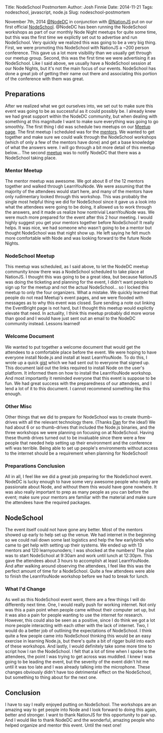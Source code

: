 Title: NodeSchool Postmortem
Author: Josh Finnie
Date: 2014-11-21
Tags: nodeschool, javascript, node.js
Slug: nodeschool-postmortem

November 7th, 2014 [@NodeDC](https://twitter.com/nodedc) in conjunction with [@NationJS](https://twitter.com/nationjs) put on our first official [NodeSchool](http://nodeschool.io/). @NodeDC has been running the NodeSchool workshops as part of our monthly Node Night meetups for quite some time, but this was the first time we explictly set out to advertise and run NodeSchool. Very quickly we realized this was going to be a very big thing. First, we were promoting this NodeSchool with NationJS a ~200 person conference. This gave us a lot more visibility than we usually get through our meetup group. Second, this was the first time we were advertising it as NodeSchool. Like I said above, we usually have a NodeSchool session at our Node Nights, but it's not the main focus of our events. NodeSchool has done a great job of getting their name out there and associating this portion of the conference with them was great.

## Preparations

After we realized what we got ourselves into, we set out to make sure this event was going to be as successful as it could possibly be. I already knew we had great support within the NodeDC community, but when dealing with something at this magnitude I want to make sure everything was going to go smoothly. The first thing I did was schedule two meetups on our [Meetup page](http://www.meetup.com/node-dc/). The first meetup I scheduled was for the [mentors](http://www.meetup.com/node-dc/events/208858042/). We wanted to get together and make sure we could walk through the NodeSchool workshops (which of only a few of the mentors have done) and get a base knowledge of what the answers were. I will go through a bit more detail of this meetup below... The second [meetup](http://www.meetup.com/node-dc/events/208867632/) was to notify NodeDC that there was a NodeSchool taking place.

### Mentor Meetup

The mentor meetup was awesome. We got about 8 of the 12 mentors together and walked through LearnYouNode. We were assuming that the majority of the attendees would start here, and many of the mentors have only rudimentary looked through this workshop. This was probably the single most helpful thing we did for NodeSchool since it gave us a look into what the attendees were going to be doing, it allowed us to work through the answers, and it made us realize how nontrivial LearnYouNode was. We were much more prepared for the event after this 2 hour meeting. I would highly suggest you get your mentors together before NodeSchool! It really helps. It was nice, we had someone who wasn't going to be a mentor but thought NodeSchool was that night show up. He left saying he felt much more comfortable with Node and was looking forward to the future Node Nights.

### NodeSchool Meetup

This meetup was scheduled, as I said above, to let the NodeDC meetup community know there was a NodeSchool scheduled to take place at NationJS. I thought this was going to be a great idea, but because NationJS was doing the ticketing and planning for the event, I didn't want people to sign up for the meetup and not the actual NodeSchool... so I locked this meetup to only the four organizers. What a mistake. We quickly learned that people do not read Meetup's event pages, and we were flooded with messages as to why this event was closed. Sure sending a note out linking the EventBright page is not hard, but I thought this meetup would explictly elevate that need. In actuality, I think this meetup probably did more worse than good and I would have just sent out an email to the NodeDC community instead. Lessons learned!

### Welcome Document

We wanted to put together a welcome document that would get the attendees to a comfortable place before the event. We were hoping to have everyone install Node.js and install at least LearnYouNode. To do this, I wrote up a quick [gist](https://gist.github.com/joshfinnie/e7aed66b0240bd7e5018) which we had sent out to everyone that signed up. This document laid out the links required to install Node on the user's platform. It informed them on how to install the LearnYouNode workshop. And most importantly it reminded everyone that this event is suppose to be fun. We had great success with the preparedness of our attendees, and I lend a lot of it to this document. I cannot recommend something like this enough.

### Other Misc

Other things that we did to prepare for NodeSchool was to create thumb-drives with all the relevant technology there. (Thanks [Dan](https://twitter.com/danmactough) for the idea!) We had about 6 or so thumb-drives that included the Node.js binaries, and the three workshops we were planning on focusing on at NodeSchool. Having these thumb drives turned out to be invaluable since there were a few people that needed help setting up their environment and the conference wifi was terrible. Being able to set up people's environments without access to the internet should be a requirement when planning for NodeSchool!

### Preparations Conclusion

All in all, I feel like we did a great job preparing for the NodeSchool event. NodeDC is lucky enough to have some very awesome people who really are passionate about Node, and without them this would have gone nowhere. It was also really important to prep as many people as you can before the event; make sure your mentors are familiar with the material and make sure the attendees have the required packages.

## NodeSchool

The event itself could not have gone any better. Most of the mentors showed up early to help set up the venue. We had internet in the beginning so we could nail down some last logistics and help the few earlybirds who came to get help with setting up their systems. We ended up with 13 mentors and 120 learnyounoders; I was shocked at the numbers! The plan was to start NodeSchool at 9:30am and work until lunch at 12:30pm. This gave the attendees about 3 hours to accomplish at least LearnYouNode. And after walking around observing the attendees, I feel like this was the perfect amount of time for a NodeSchool. Quite a few attendees were able to finish the LearnYouNode workshop before we had to break for lunch.

### What I'd Change

As well as this NodeSchool event went, there are a few things I will do differently next time. One, I would really push for working internet. Not only was this a pain point when people came without their computer set up, but it was also a pain for people wanting to use the internet for research. However, this could also be seen as a positive, since I do think we got a lot more people interacting with each other with the lack of internet. Two, I would do a better job of outlining the expectations of NodeSchool. I think quite a few people came into NodeSchool thinking this would be an easy exercise in learning Node.js, but there's quite a bit of rigger build into each of these workshops. And lastly, I would definitely take some more time to script how I ran the NodeSchool. I felt that a lot of time when I spoke to the attendees, the point I was trying to get across was muddled. I knew I was going to be leading the event, but the severity of the event didn't hit me until it was too late and I was already talking into the microphone. These changes obviously didn't have too detrimental effect on the NodeSchool, but something to thing about for the next one.

## Conclusion

I have to say I really enjoyed putting on NodeSchool. The workshops are an amazing way to get people into Node and I look forward to doing this again, better and stronger. I want to thank NationJS for this opportunity to pair up. And I would like to thank NodeDC and the wonderful, amazing people who helped organize and mentor this event. Until the next one!
